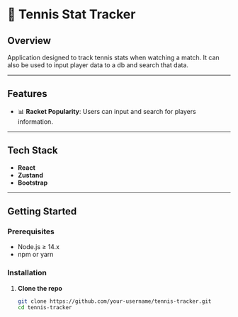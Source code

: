 # 🎾 Tennis Stat Tracker

## Overview
Application designed to track tennis stats when watching a match. It can also be used to input player data to a db and search that data.

---

## Features

- 📊 **Racket Popularity**: Users can input and search for players information.


---

## Tech Stack

- **React** 
- **Zustand** 
- **Bootstrap** 


---

## Getting Started

### Prerequisites

- Node.js ≥ 14.x  
- npm or yarn  

### Installation

1. **Clone the repo**  
   ```bash
   git clone https://github.com/your‑username/tennis‑tracker.git
   cd tennis‑tracker
